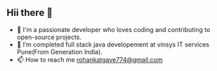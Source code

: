 ## Hii there 👋
* 👀 I'm a passionate developer who loves coding and contributing to open-source projects.
* 🌱 I’m completed full stack java developement at vinsys IT services Pune(From Generation India).
* 📫 How to reach me rohankatgave774@gmail.com

